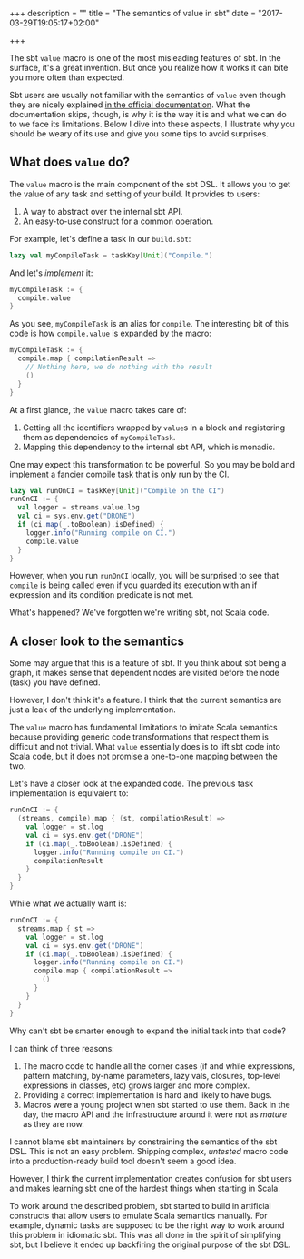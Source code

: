 +++
description = ""
title = "The semantics of value in sbt"
date = "2017-03-29T19:05:17+02:00"

+++

The sbt `value` macro is one of the most misleading features of sbt. In the
surface, it's a great invention. But once you realize how it works it can bite
you more often than expected.

Sbt users are usually not familiar with the semantics of `value` even though
they are nicely explained [in the official
documentation](http://www.scala-sbt.org/0.13/docs/Task-Graph.html).  What the
documentation skips, though, is why it is the way it is and what we can do to we
face its limitations. Below I dive into these aspects, I illustrate why you
should be weary of its use and give you some tips to avoid surprises.

## What does `value` do?

The `value` macro is the main component of the sbt DSL. It allows you to get the
value of any task and setting of your build. It provides to users:

1. A way to abstract over the internal sbt API.
2. An easy-to-use construct for a common operation.

  
  
For example, let's define a task in our `build.sbt`:

```scala
lazy val myCompileTask = taskKey[Unit]("Compile.")
```

And let's *implement* it:

```scala
myCompileTask := {
  compile.value
}
```

As you see, `myCompileTask` is an alias for `compile`. The interesting bit of
this code is how `compile.value` is expanded by the macro:

```scala
myCompileTask := {
  compile.map { compilationResult =>
    // Nothing here, we do nothing with the result
    ()
  }
}
```

At a first glance, the `value` macro takes care of:
  
1. Getting all the identifiers wrapped by `value`s in a block and
   registering them as dependencies of `myCompileTask`.
2. Mapping this dependency to the internal sbt API, which is monadic.
  
  
One may expect this transformation to be powerful. So you may be bold and
implement a fancier compile task that is only run by the CI.

```scala
lazy val runOnCI = taskKey[Unit]("Compile on the CI")
runOnCI := {
  val logger = streams.value.log
  val ci = sys.env.get("DRONE")
  if (ci.map(_.toBoolean).isDefined) {
    logger.info("Running compile on CI.")
    compile.value
  }
}
```

However, when you run `runOnCI` locally, you will be surprised to see that
`compile` is being called even if you guarded its execution with an if
expression and its condition predicate is not met.

What's happened? We've forgotten we're writing sbt, not Scala code.

## A closer look to the semantics

Some may argue that this is a feature of sbt. If you think about sbt being a
graph, it makes sense that dependent nodes are visited before the node (task)
you have defined.

However, I don't think it's a feature. I think that the current semantics are
just a leak of the underlying implementation.

The `value` macro has fundamental limitations to imitate Scala semantics because
providing generic code transformations that respect them is difficult and not
trivial. What `value` essentially does is to lift sbt code into Scala code, but
it does not promise a one-to-one mapping between the two.

Let's have a closer look at the expanded code. The previous task implementation
is equivalent to:

```scala
runOnCI := {
  (streams, compile).map { (st, compilationResult) =>
    val logger = st.log
    val ci = sys.env.get("DRONE")
    if (ci.map(_.toBoolean).isDefined) {
      logger.info("Running compile on CI.")
      compilationResult
    }
  }
}
```

While what we actually want is:

```scala
runOnCI := {
  streams.map { st =>
    val logger = st.log
    val ci = sys.env.get("DRONE")
    if (ci.map(_.toBoolean).isDefined) {
      logger.info("Running compile on CI.")
      compile.map { compilationResult =>
        ()
      }
    }
  }
}
```

Why can't sbt be smarter enough to expand the initial task into that code?

I can think of three reasons:

1. The macro code to handle all the corner cases (if and while expressions,
   pattern matching, by-name parameters, lazy vals, closures, top-level
   expressions in classes, etc) grows larger and more complex.
2. Providing a correct implementation is hard and likely to have bugs.
3. Macros were a young project when sbt started to use them. Back in the day,
   the macro API and the infrastructure around it were not as *mature* as they are
   now.
  
  

I cannot blame sbt maintainers by constraining the semantics of the sbt DSL.
This is not an easy problem.  Shipping complex, *untested* macro code into a
production-ready build tool doesn't seem a good idea.
  
However, I think the current implementation creates confusion for sbt users and
makes learning sbt one of the hardest things when starting in Scala.
  
To work around the described problem, sbt started to build in artificial
constructs that allow users to emulate Scala semantics manually. For example,
dynamic tasks are supposed to be the right way to work around this problem in
idiomatic sbt. This was all done in the spirit of simplifying sbt, but I believe
it ended up backfiring the original purpose of the sbt DSL.

